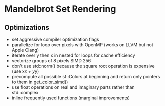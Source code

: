 # Mandelbrot Set Rendering

## Optimizations
- set aggressive compiler optimization flags
- parallelize for loop over pixels with OpenMP (works on LLVM but not Apple Clang)
- iterate over y then x in nested for loops for cache efficiency
- vectorize groups of 8 pixels SIMD 256
- don't use std::norm() because the square root operation is expensive (use x*x + y*y)
- precompute all possible sf::Colors at beginning and return only pointers to them in get_color_simd()
- use float operations on real and imaginary parts rather than std::complex
- inline frequently used functions (marginal improvements)
